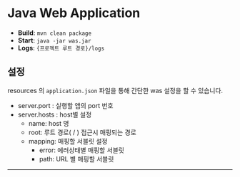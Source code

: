 # Java Web Application

- **Build**: `mvn clean package`
- **Start**: `java -jar was.jar`
- **Logs**: `{프로젝트 루트 경로}/logs`




## 설정
resources 의 `application.json` 파일을 통해 간단한 was 설정을 할 수 있습니다.

- server.port : 실행할 앱의 port 번호
- server.hosts : host별 설정
  - name: host 명
  - root: 루트 경로( / ) 접근시 매핑되는 경로
  - mapping: 매핑할 서블릿 설정
    - error: 에러상태별 매핑할 서블릿
    - path: URL 별 매핑할 서블릿


---